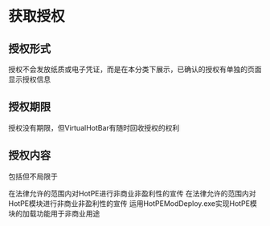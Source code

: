 # 获取授权
## 授权形式
授权不会发放纸质或电子凭证，而是在本分类下展示，已确认的授权有单独的页面显示授权信息

## 授权期限
授权没有期限，但VirtualHotBar有随时回收授权的权利

## 授权内容
包括但不局限于

在法律允许的范围内对HotPE进行非商业非盈利性的宣传
在法律允许的范围内对HotPE模块进行非商业非盈利性的宣传
运用HotPEModDeploy.exe实现HotPE模块的加载功能用于非商业用途